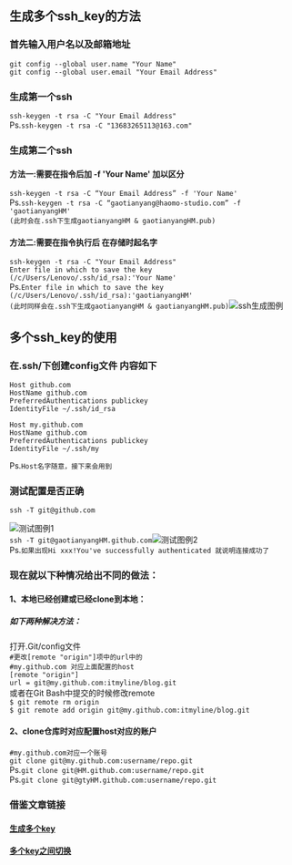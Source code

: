 ## 生成多个ssh\_key的方法

### 首先输入用户名以及邮箱地址

`git config --global user.name "Your Name"`  
`git config --global user.email "Your Email Address"`

### 生成第一个ssh

`ssh-keygen -t rsa -C "Your Email Address"`  
Ps.`ssh-keygen -t rsa -C "13683265113@163.com"`

### 生成第二个ssh

#### 方法一:需要在指令后加 -f 'Your Name' 加以区分

`ssh-keygen -t rsa -C “Your Email Address” -f 'Your Name'`  
Ps.`ssh-keygen -t rsa -C “gaotianyang@haomo-studio.com” -f 'gaotianyangHM'`  
`(此时会在.ssh下生成gaotianyangHM & gaotianyangHM.pub)`

#### 方法二:需要在指令执行后 在存储时起名字

`ssh-keygen -t rsa -C "Your Email Address"`  
`Enter file in which to save the key (/c/Users/Lenovo/.ssh/id_rsa):'Your Name'`  
Ps.`Enter file in which to save the key (/c/Users/Lenovo/.ssh/id_rsa):'gaotianyangHM'`  
`(此时同样会在.ssh下生成gaotianyangHM & gaotianyangHM.pub)`![](https://camo.githubusercontent.com/6f5d33c75b337d2d17600d2e13b68d91ec7d308e/687474703a2f2f696d672e626c6f672e6373646e2e6e65742f32303135303131323135333735373335333f77617465726d61726b2f322f746578742f6148523063446f764c324a736232637559334e6b626935755a5851766158527465576876625755784f546b772f666f6e742f3561364c354c32542f666f6e7473697a652f3430302f66696c6c2f49304a42516b46434d413d3d2f646973736f6c76652f37302f677261766974792f536f75746845617374 "ssh生成图例")

## 多个ssh\_key的使用

### 在.ssh/下创建config文件 内容如下

`Host github.com`  
`HostName github.com`  
`PreferredAuthentications publickey`  
`IdentityFile ~/.ssh/id_rsa`

`Host my.github.com`  
`HostName github.com`  
`PreferredAuthentications publickey`  
`IdentityFile ~/.ssh/my`

Ps.`Host名字随意，接下来会用到`

### 测试配置是否正确

`ssh -T git@github.com`

![](https://camo.githubusercontent.com/9b34d5aa1297cc053a35dcb425cbf12fb45b2fc7/687474703a2f2f696d672e626c6f672e6373646e2e6e65742f3230313530313132313534323038303932 "测试图例1")  
`ssh -T git@gaotianyangHM.github.com`![](https://camo.githubusercontent.com/9e843e8820a365a1a25cb4179a96c4f112d57413/687474703a2f2f696d672e626c6f672e6373646e2e6e65742f3230313530313132313534323137303632 "测试图例2")  
Ps.`如果出现Hi xxx!You've successfully authenticated 就说明连接成功了`

### 现在就以下种情况给出不同的做法：

#### 1、本地已经创建或已经clone到本地：

##### 如下两种解决方法：

打开.Git/config文件  
`#更改[remote "origin"]项中的url中的`  
`#my.github.com 对应上面配置的host`  
`[remote "origin"]`  
`url = git@my.github.com:itmyline/blog.git`  
或者在Git Bash中提交的时候修改remote  
`$ git remote rm origin`  
`$ git remote add origin git@my.github.com:itmyline/blog.git`

#### 2、clone仓库时对应配置host对应的账户

`#my.github.com对应一个账号`  
`git clone git@my.github.com:username/repo.git`  
Ps.`git clone git@HM.github.com:username/repo.git`  
Ps.`git clone git@gtyHM.github.com:username/repo.git`

### 借鉴文章链接

#### [生成多个key](http://blog.csdn.net/u012365926/article/details/52293036)

#### [多个key之间切换](http://blog.csdn.net/itmyhome1990/article/details/42643233)



